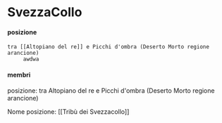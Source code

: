 # SvezzaCollo
#### posizione
	tra [[Altopiano del re]] e Picchi d'ombra (Deserto Morto regione arancione)
		 awdwa
#### membri
<div><p><span class="bullet">posizione:</span> tra Altopiano del re e Picchi d'ombra (Deserto Morto regione arancione)</p>
<span class="bulletin">Nome posizione:</span> [[Tribù dei Svezzacollo]]</div>

<span class="bullet" >
